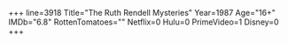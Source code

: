 +++
line=3918
Title="The Ruth Rendell Mysteries"
Year=1987
Age="16+"
IMDb="6.8"
RottenTomatoes=""
Netflix=0
Hulu=0
PrimeVideo=1
Disney=0
+++

